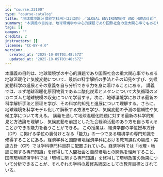 ```yaml
---
id: "course:23100"
type: "course-catalog"
title: "地球環境論b(環経学科用)(23以前) ／GLOBAL ENVIRONMENT AND HUMAN(B)"
summary: "本講義の目的は、地球環境学の中心的課題であり国際社会の重大関心事でもある地球温暖化と気候変動について、最新の科学解析の手法とその知見を学び、気候変動科学の進展とその意義を自ら分析できる力を身に着けることにある。 講義では、まず地球温暖化原因…"
tags: []
campus: ""
credits: 2
instructors: []
license: "CC-BY-4.0"
version:
  created_at: "2025-10-09T03:48:57Z"
  updated_at: "2025-10-09T03:48:57Z"
---
```

本講義の目的は、地球環境学の中心的課題であり国際社会の重大関心事でもある地球温暖化と気候変動について、最新の科学解析の手法とその知見を学び、気候変動科学の進展とその意義を自ら分析できる力を身に着けることにある。 講義では、まず地球温暖化原因物質である二酸化炭素とメタンについて大気循環のメカニズムと地球規模の収支について学習する。次に、地球環境学における最新の科学解析手法と原理を学び、その科学的知見と進展について理解する。さらに、地球環境を科学モデル化して解釈する方法を学び、気候変動の予測の信頼性や気候工学について考える。 講義を通して地球温暖化問題に対する最新の科学的知見と方法論を理解し、気候変動を前提とした社会経済活動のあり方を自ら考えることができる能力を養うことができる。 この授業は、経済学部の学位授与方針（DP）に掲げる学位の裏付けとなる「能力」の一つである環境学の専門知識を修得することにある。経済学科と国際環境経済学科における教育課程の編成・実施方針（CP）では学科専門科目群に配置されている。経済学科では「地理・地誌に関する専門知識」を修得して人間社会と自然環境との関係を理解すること、国際環境経済学科では「環境に関する専門知識」を修得して環境政策の効果について分析できることが、それぞれの学科の履修系統図としての教育目標とされている。
